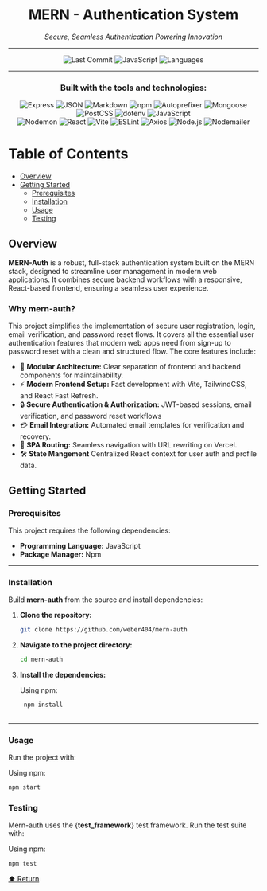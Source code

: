 <div align="center">

<h1>MERN - Authentication System</h1>

<p><i>Secure, Seamless Authentication Powering Innovation</i></p>

---

![Last Commit](https://img.shields.io/github/last-commit/weber404/mern-auth?color=blue&label=last%20commit)
![JavaScript](https://img.shields.io/badge/javascript-98.6%25-blue)
![Languages](https://img.shields.io/badge/languages-3-blue)

---

<h3>Built with the tools and technologies:</h3>

![Express](https://img.shields.io/badge/Express-black?logo=express&logoColor=white)
![JSON](https://img.shields.io/badge/JSON-black?logo=json&logoColor=white)
![Markdown](https://img.shields.io/badge/Markdown-black?logo=markdown&logoColor=white)
![npm](https://img.shields.io/badge/npm-red?logo=npm&logoColor=white)
![Autoprefixer](https://img.shields.io/badge/Autoprefixer-DD3735?logo=autoprefixer&logoColor=white)
![Mongoose](https://img.shields.io/badge/Mongoose-800000?logo=mongoose&logoColor=white)
![PostCSS](https://img.shields.io/badge/PostCSS-DD3A0A?logo=postcss&logoColor=white)
![dotenv](https://img.shields.io/badge/.ENV-yellow?logo=dotenv&logoColor=black)
![JavaScript](https://img.shields.io/badge/JavaScript-F7DF1E?logo=javascript&logoColor=black)  
![Nodemon](https://img.shields.io/badge/Nodemon-76D04B?logo=nodemon&logoColor=black)
![React](https://img.shields.io/badge/React-61DAFB?logo=react&logoColor=black)
![Vite](https://img.shields.io/badge/Vite-646CFF?logo=vite&logoColor=white)
![ESLint](https://img.shields.io/badge/ESLint-4B32C3?logo=eslint&logoColor=white)
![Axios](https://img.shields.io/badge/Axios-5A29E4?logo=axios&logoColor=white)
![Node.js](https://img.shields.io/badge/Node.js-339933?style=for-the-badge&logo=node.js&logoColor=white)
![Nodemailer](https://img.shields.io/badge/Nodemailer-0A6CFF?style=for-the-badge&logo=maildotru&logoColor=white)



</div>

# Table of Contents

- [Overview](#overview)
- [Getting Started](#getting-started)
  - [Prerequisites](#prerequisites)
  - [Installation](#installation)
  - [Usage](#usage)
  - [Testing](#testing)
 
## Overview

**MERN-Auth** is a robust, full-stack authentication system built on the MERN stack, designed to streamline user management in modern web applications. It combines secure backend workflows with a responsive, React-based frontend, ensuring a seamless user experience.

### Why mern-auth?

This project simplifies the implementation of secure user registration, login, email verification, and password reset flows. It covers all the essential user authentication features that modern web apps need from sign-up to password reset with a clean and structured flow. The core features include:

- 🧩 **Modular Architecture:** Clear separation of frontend and backend components for maintainability.
- ⚡ **Modern Frontend Setup:** Fast development with Vite, TailwindCSS, and React Fast Refresh.
- 🔒 **Secure Authentication & Authorization:** JWT-based sessions, email verification, and password reset workflows
- 💳 **Email Integration:** Automated email templates for verification and recovery.
- 🚀 **SPA Routing:** Seamless navigation with URL rewriting on Vercel.
- 🛠️ **State Mangement** Centralized React context for user auth and profile data.

## Getting Started

### Prerequisites

This project requires the following dependencies:

- **Programming Language:** JavaScript  
- **Package Manager:** Npm  

---

### Installation

Build **mern-auth** from the source and install dependencies:

1. **Clone the repository:**

   ```bash
   git clone https://github.com/weber404/mern-auth

2. **Navigate to the project directory:**

   ```bash
   cd mern-auth

3. **Install the dependencies:**
 
   Using npm:
   ```bash
    npm install
  
---

### Usage

   Run the project with:

   Using npm:
   ```bash
   npm start
  ```

### Testing

Mern-auth uses the {**test_framework**} test framework. Run the test suite with:

Using npm:
```bash
npm test
```

[⬆️ Return](#mern-authentication-system)
